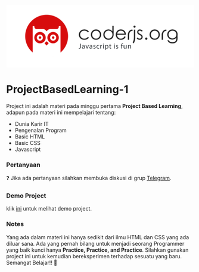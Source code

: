 ![Logo](img/coderjs.png)

# ProjectBasedLearning-1

Project ini adalah materi pada minggu pertama **Project Based Learning**, adapun pada materi ini mempelajari tentang:

- Dunia Karir IT
- Pengenalan Program
- Basic HTML
- Basic CSS
- Javascript




### Pertanyaan

:question: Jika ada pertanyaan silahkan membuka diskusi di grup [Telegram](bit.ly/coderjsorg).


### Demo Project

klik [ini](https://coderjsteam.github.io/ProjectBasedLearning-1/) untuk melihat demo project.

### Notes

Yang ada dalam materi ini hanya sedikit dari ilmu HTML dan CSS yang ada diluar sana. Ada yang pernah bilang untuk menjadi seorang Programmer yang baik kunci hanya **Practice, Practice, and Practice**. Silahkan gunakan project ini untuk kemudian bereksperimen terhadap sesuatu yang baru.
Semangat Belajar!! :muscle:
